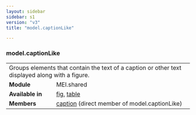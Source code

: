 ```yaml
---
layout: sidebar
sidebar: s1
version: "v3"
title: "model.captionLike"

---
```


<div class="classSpec model">
   <h3 id="model.captionLike">model.captionLike</h3>
   <table class="wovenodd">
      <tr>
         <td colspan="2" class="wovenodd-col2">Groups elements that contain the text of a caption or other text displayed along with
            a
            figure.
         </td>
      </tr>
      <tr>
         <td class="wovenodd-col1"><strong>Module</strong></td>
         <td class="wovenodd-col2">MEI.shared</td>
      </tr>
      <tr>
         <td class="wovenodd-col1"><strong>Available in</strong></td>
         <td class="wovenodd-col2">
            <div class="parent">
               <div><a class="link_odd_elementSpec" href="{{ site.baseurl }}/{{ page.version }}/elements/fig.html">fig</a>, <a class="link_odd_elementSpec" href="{{ site.baseurl }}/{{ page.version }}/elements/table.html">table</a></div>
            </div>
         </td>
      </tr>
      <tr>
         <td class="wovenodd-col1"><strong>Members</strong></td>
         <td class="wovenodd-col2">
            <div class="parent">
               <div><a class="link_odd_elementSpec" href="{{ site.baseurl }}/{{ page.version }}/elements/caption.html">caption</a> (direct member of model.captionLike)
               </div>
            </div>
         </td>
      </tr>
   </table>
</div>